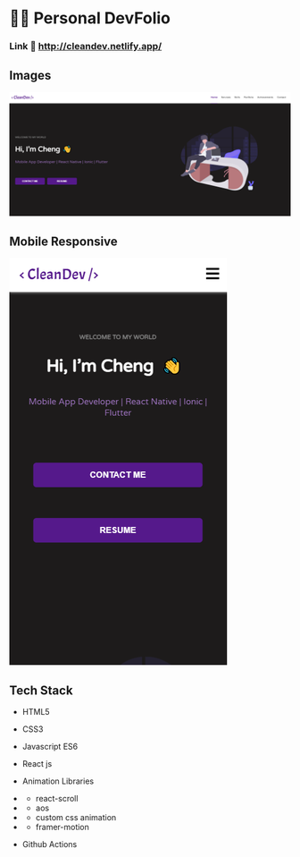 # 👨‍💻 Personal DevFolio

### Link :link: http://cleandev.netlify.app/

## Images

<img src='./project_images/portfolio.png/' />

## Mobile Responsive

<img src='./project_images/mobile.png/' />

## Tech Stack

- HTML5
- CSS3
- Javascript ES6
- React js

- Animation Libraries
- - react-scroll
- - aos
- - custom css animation
- - framer-motion

- Github Actions
